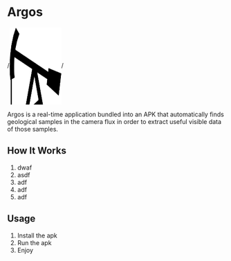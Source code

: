 # Argos

/*<img src="./Images/logo.png" align="center"
     alt="Logo" width="120" height="178">*/

Argos is a real-time application bundled into an APK that automatically finds geological samples in the camera flux in order to extract useful visible data of those samples.

## How It Works

1. dwaf
2. asdf
3. adf
4. adf
5. adf


## Usage

1. Install the apk
2. Run the apk
3. Enjoy
